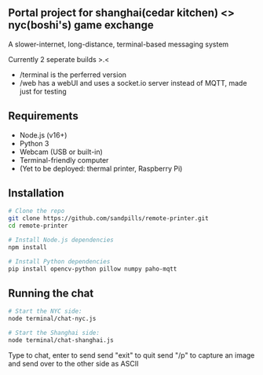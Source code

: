 ## Portal project for shanghai(cedar kitchen) <> nyc(boshi's) game exchange

A slower-internet, long-distance, terminal-based messaging system

Currently 2 seperate builds >.<
- /terminal is the perferred version
- /web has a webUI and uses a socket.io server instead of MQTT, made just for testing


## Requirements
- Node.js (v16+)
- Python 3
- Webcam (USB or built-in)
- Terminal-friendly computer
- (Yet to be deployed: thermal printer, Raspberry Pi)

## Installation

```bash
# Clone the repo
git clone https://github.com/sandpills/remote-printer.git
cd remote-printer

# Install Node.js dependencies
npm install

# Install Python dependencies
pip install opencv-python pillow numpy paho-mqtt
```

## Running the chat
```bash
# Start the NYC side:
node terminal/chat-nyc.js

# Start the Shanghai side:
node terminal/chat-shanghai.js
```

Type to chat, enter to send
send "exit" to quit
send "/p" to capture an image and send over to the other side as ASCII